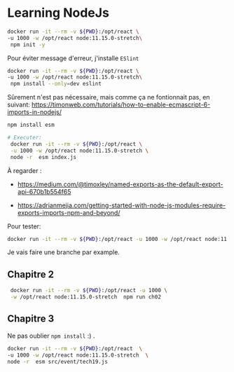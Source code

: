 # Learning NodeJs

```bash
docker run -it --rm -v ${PWD}:/opt/react \
-u 1000 -w /opt/react node:11.15.0-stretch\
 npm init -y
```

Pour éviter message d'erreur, j'installe `ESlint`

```bash
docker run -it --rm -v ${PWD}:/opt/react \
-u 1000 -w /opt/react node:11.15.0-stretch\
 npm install --only=dev eslint
```

Sûrement n'est pas nécessaire, mais comme ça ne fontionnait pas, en suivant:
<https://timonweb.com/tutorials/how-to-enable-ecmascript-6-imports-in-nodejs/>

```bash
npm install esm

# Executer:
 docker run -it --rm -v ${PWD}:/opt/react \
 -u 1000 -w /opt/react node:11.15.0-stretch \
 node -r  esm index.js
 ```

À regarder :

- <https://medium.com/@timoxley/named-exports-as-the-default-export-api-670b1b554f65>

- <https://adrianmejia.com/getting-started-with-node-js-modules-require-exports-imports-npm-and-beyond/>

Pour tester:

```bash
docker run -it --rm -v ${PWD}:/opt/react -u 1000 -w /opt/react node:11.15.0-stretch npm test
```

Je vais faire une branche par example.

## Chapitre 2

```bash
 docker run -it --rm -v ${PWD}:/opt/react -u 1000 \
 -w /opt/react node:11.15.0-stretch  npm run ch02
```

## Chapitre 3

Ne pas oublier `npm install` :) .

```bash
docker run -it --rm -v ${PWD}:/opt/react  \
-u 1000 -w /opt/react node:11.15.0-stretch  \
node -r  esm src/event/tech19.js
```
